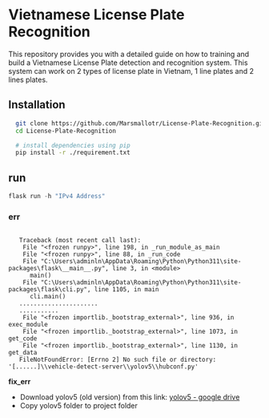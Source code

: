 # Vietnamese License Plate Recognition

This repository provides you with a detailed guide on how to training and build a Vietnamese License Plate detection and recognition system. This system can work on 2 types of license plate in Vietnam, 1 line plates and 2 lines plates.

## Installation

```bash
  git clone https://github.com/Marsmallotr/License-Plate-Recognition.git
  cd License-Plate-Recognition

  # install dependencies using pip 
  pip install -r ./requirement.txt
```

## run

  ```python
  flask run -h "IPv4 Address"
  ```

### err
```err

   Traceback (most recent call last):
    File "<frozen runpy>", line 198, in _run_module_as_main
    File "<frozen runpy>", line 88, in _run_code
    File "C:\Users\adminln\AppData\Roaming\Python\Python311\site-packages\flask\__main__.py", line 3, in <module>
      main()
    File "C:\Users\adminln\AppData\Roaming\Python\Python311\site-packages\flask\cli.py", line 1105, in main
      cli.main()
   ......................
   ...........
    File "<frozen importlib._bootstrap_external>", line 936, in exec_module
    File "<frozen importlib._bootstrap_external>", line 1073, in get_code
    File "<frozen importlib._bootstrap_external>", line 1130, in get_data
   FileNotFoundError: [Errno 2] No such file or directory: '[......]\\vehicle-detect-server\\yolov5\\hubconf.py'

```
**fix_err**

  - Download yolov5 (old version) from this link: [yolov5 - google drive](https://drive.google.com/file/d/1Vv_N_KgGrELZg7ratC-JewzzhQM1q4kg/view?usp=sharing)
  - Copy yolov5 folder to project folder



